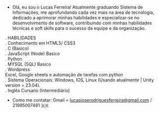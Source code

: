 - Olá, eu sou o Lucas Ferreira! Atualmente graduando Sistema de Informações, me aprofundando cada vez mais na área de tecnologia, dedicado a aprimorar minhas habilidades e especializar-se no desenvolvimento de software, contribuindo com minhas habilidades técnicas e soft skills para o sucesso da equipe e da organização.

. HABILIDADES<br>
. Conhecimento em HTML5/ CSS3<br>
. C (Basico)<br>
. JavaScript (Node) Basico<br>
. Python<br> 
. MYSQL (SQL) Basico<br>
. Wordpress<br>
 Excel, Google sheets e automação de tarefas com python<br> 
. Sistema Operacionais: Windows, IOS, Linux (Usando atualmente | Unity version = 23.04).<br>
. Inglês Cursano (Intermediário)<br>

- Como me contatar: Gmail = lucasjoserodriguesferreira@gmail.com / 21995007481 🇧🇷

<!---
lucasjose2702/lucasjose2702 is a ✨ special ✨ repository because its `README.md` (this file) appears on your GitHub profile.
You can click the Preview link to take a look at your changes.
--->
